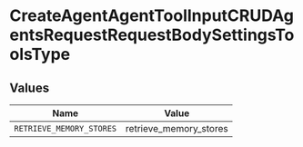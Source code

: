# CreateAgentAgentToolInputCRUDAgentsRequestRequestBodySettingsToolsType


## Values

| Name                     | Value                    |
| ------------------------ | ------------------------ |
| `RETRIEVE_MEMORY_STORES` | retrieve_memory_stores   |